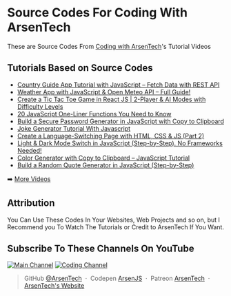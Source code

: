 # Source Codes For Coding With ArsenTech
These are Source Codes From [Coding with ArsenTech](https://www.youtube.com/channel/UCl52C6cFR1McvN1fAdsxdkA)'s Tutorial Videos

## Tutorials Based on Source Codes
<!-- YOUTUBE:START -->
- [Country Guide App Tutorial with JavaScript – Fetch Data with REST API](https://www.youtube.com/watch?v=T7fRxPXLFn0)
- [Weather App with JavaScript &amp; Open Meteo API – Full Guide!](https://www.youtube.com/watch?v=HS7GfTuJgA8)
- [Create a Tic Tac Toe Game in React JS | 2-Player &amp; AI Modes with Difficulty Levels](https://www.youtube.com/watch?v=i8GCZIjYvys)
- [20 JavaScript One-Liner Functions You Need to Know](https://www.youtube.com/watch?v=c-HgptUzl8o)
- [Build a Secure Password Generator in JavaScript with Copy to Clipboard](https://www.youtube.com/watch?v=a0lEPik55SM)
- [Joke Generator Tutorial With Javascript](https://www.youtube.com/watch?v=uVZcbE8kcQc)
- [Create a Language-Switching Page with HTML, CSS &amp; JS &lpar;Part 2&rpar;](https://www.youtube.com/watch?v=y8yAP7hPB-w)
- [Light &amp; Dark Mode Switch in JavaScript &lpar;Step-by-Step&rpar;. No Frameworks Needed!](https://www.youtube.com/watch?v=2U_z98Ln3kg)
- [Color Generator with Copy to Clipboard – JavaScript Tutorial](https://www.youtube.com/watch?v=UCWdAUYM474)
- [Build a Random Quote Generator in JavaScript &lpar;Step-by-Step&rpar;](https://www.youtube.com/watch?v=zTJdpwuDzpQ)
<!-- YOUTUBE:END -->

➡️ [More Videos](https://www.youtube.com/channel/UCl52C6cFR1McvN1fAdsxdkA)

## Attribution
You Can Use These Codes In Your Websites, Web Projects and so on, but I Recommend you To Watch The Tutorials or Credit to ArsenTech If You Want.

## Subscribe To These Channels On YouTube
[![Main Channel](https://img.shields.io/badge/ArsenTech%20-222222.svg?&style=for-the-badge&logo=YouTube&logoColor=%23FF0000)](https://www.youtube.com/channel/UCrtH0g6NE8tW5VIEgDySYtg)
[![Coding Channel](https://img.shields.io/badge/Coding%20With%20ArsenTech-222222.svg?&style=for-the-badge&logo=YouTube&logoColor=%23FF0000)](https://www.youtube.com/channel/UCl52C6cFR1McvN1fAdsxdkA)

> GitHub [@ArsenTech](https://github.com/ArsenTech) &nbsp;&middot;&nbsp;
> Codepen [ArsenJS](https://codepen.io/ArsenJS) &nbsp;&middot;&nbsp;
> Patreon [ArsenTech](https://www.patreon.com/ArsenTech) &nbsp;&middot;&nbsp;
> [ArsenTech's Website](https://arsentech.github.io)